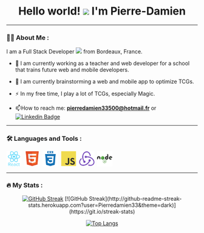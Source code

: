 <!-- Introduction -->
<h1 align="center">
Hello world!
  <img src="https://media.giphy.com/media/hvRJCLFzcasrR4ia7z/giphy.gif" width="28">
I'm Pierre-Damien
</h1>

---

### :man_technologist: About Me :

I am a Full Stack Developer <img src="https://media.giphy.com/media/WUlplcMpOCEmTGBtBW/giphy.gif" width="30"> from Bordeaux, France.

- :telescope: I am currently working as a teacher and web developer for a school that trains future web and mobile developers.

- :seedling: I am currently brainstorming a web and mobile app to optimize TCGs.

- :zap: In my free time, I play a lot of TCGs, especially Magic.

- :mailbox:How to reach me: **pierredamien33500@hotmail.fr** or [![Linkedin Badge](https://img.shields.io/badge/-blue?style=flat&logo=Linkedin&logoColor=white)](https://www.linkedin.com/in/pierre-damien-eichorn) 

---

### :hammer_and_wrench: Languages and Tools :

<div>
  <!-- Tools icons by @mikecodesdotnet :  https://github.com/MikeCodesDotNET/ColoredBadges -->
  <img src="https://github.com/devicons/devicon/blob/master/icons/react/react-original-wordmark.svg" title="React" alt="React" width="40" height="40"/>&nbsp;
  <img src="https://github.com/devicons/devicon/blob/master/icons/html5/html5-original.svg" title="HTML5" alt="HTML" width="40" height="40"/>&nbsp;
  <img src="https://github.com/devicons/devicon/blob/master/icons/css3/css3-plain-wordmark.svg"  title="CSS3" alt="CSS" width="40" height="40"/>&nbsp;
  <img src="https://github.com/devicons/devicon/blob/master/icons/javascript/javascript-original.svg" title="JavaScript" alt="JavaScript" width="40" height="40"/>&nbsp;
  <img src="https://github.com/devicons/devicon/blob/master/icons/redux/redux-original.svg" title="Redux" alt="Redux " width="40" height="40"/>&nbsp;
  <img src="https://github.com/devicons/devicon/blob/master/icons/nodejs/nodejs-original-wordmark.svg" title="NodeJS" alt="NodeJS" width="40" height="40"/>&nbsp;
</div>

---

### :fire: My Stats :

<div align='center'>
<a href="https://git.io/streak-stats"><img src="http://github-readme-streak-stats.herokuapp.com?user=Pierredamien33&theme=dark" alt="GitHub Streak" /></a>
[![GitHub Streak](http://github-readme-streak-stats.herokuapp.com?user=Pierredamien33&theme=dark)](https://git.io/streak-stats)

[![Top Langs](https://github-readme-stats.vercel.app/api/top-langs/?username=Pierredamien33&layout=compact&theme=vision-friendly-dark)](https://github.com/anuraghazra/github-readme-stats)

</div>
